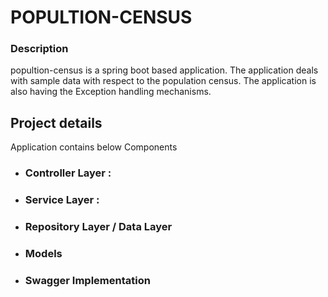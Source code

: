 # POPULTION-CENSUS

### Description
 popultion-census is a spring boot based application. The application deals with sample data with respect to the population census. The application is also having the Exception handling mechanisms.
 
 
 ## Project details
Application contains below Components
*  ### Controller Layer : 
 > 
 
*  ### Service Layer :
>
 
*  ### Repository Layer / Data Layer
> 

>

*  ### Models
> 

*  ### Swagger Implementation
> 
